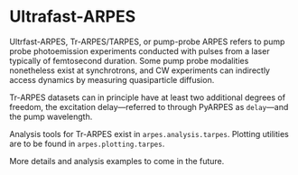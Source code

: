 # Ultrafast-ARPES

Ultrfast-ARPES, Tr-ARPES/TARPES, or pump-probe ARPES refers to pump probe photoemission 
experiments conducted with pulses from a laser typically of femtosecond duration. Some pump 
probe modalities nonetheless exist at synchrotrons, and CW experiments can indirectly access 
dynamics by measuring quasiparticle diffusion.

Tr-ARPES datasets can in principle have at least two additional degrees of freedom, the excitation 
delay&mdash;referred to through PyARPES as `delay`&mdash;and the pump wavelength.

Analysis tools for Tr-ARPES exist in `arpes.analysis.tarpes`. Plotting utilities are to be found in
`arpes.plotting.tarpes`.

More details and analysis examples to come in the future. 